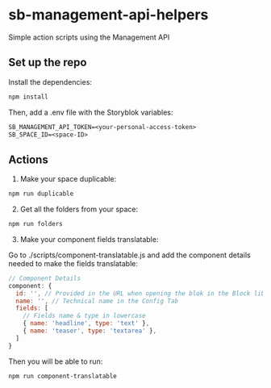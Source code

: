 # sb-management-api-helpers
Simple action scripts using the Management API

## Set up the repo
Install the dependencies:

```bash
npm install
```

Then, add a .env file with the Storyblok variables:

```txt
SB_MANAGEMENT_API_TOKEN=<your-personal-access-token>
SB_SPACE_ID=<space-ID>
```

## Actions

1. Make your space duplicable:

  ```bash
  npm run duplicable
  ```

2. Get all the folders from your space:

  ```bash
  npm run folders
  ```

3. Make your component fields translatable:

  Go to ./scripts/component-translatable.js and add the component details needed to make the fields translatable:

  ```js
  // Component Details
  component: {
    id: '', // Provided in the URL when opening the blok in the Block library
    name: '', // Technical name in the Config Tab
    fields: [
      // Fields name & type in lowercase
      { name: 'headline', type: 'text' },
      { name: 'teaser', type: 'textarea' },
    ]
  }
  ```

  Then you will be able to run:

  ```bash
  npm run component-translatable
  ```

